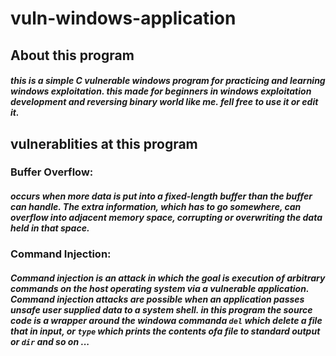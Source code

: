# vuln-windows-application

## About this program
##### this is a simple C vulnerable windows program for practicing and learning windows exploitation. this made for beginners in windows exploitation development and reversing binary world like me. fell free to use it or edit it.

## vulnerablities at this program

### Buffer Overflow:
##### occurs when more data is put into a fixed-length buffer than the buffer can handle. The extra information, which has to go somewhere, can overflow into adjacent memory space, corrupting or overwriting the data held in that space.

### Command Injection:
##### Command injection is an attack in which the goal is execution of arbitrary commands on the host operating system via a vulnerable application. Command injection attacks are possible when an application passes unsafe user supplied data to a system shell. in this program the source code is a wrapper around the windowa commanda ``` del ``` which delete a file that in input, or ``` type ``` which prints the contents ofa file to standard output or ``` dir ``` and so on ...
